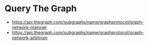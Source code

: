 # Query The Graph

- https://api.thegraph.com/subgraphs/name/graphprotocol/graph-network-mainnet
- https://api.thegraph.com/subgraphs/name/graphprotocol/graph-network-arbitrum
